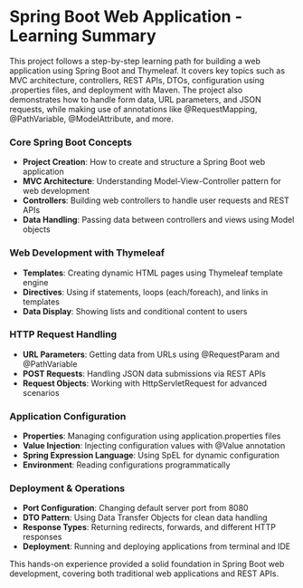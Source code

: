 # Spring Boot Web Application - Learning Summary

This project follows a step-by-step learning path for building a web application using Spring Boot and Thymeleaf. It covers key topics such as MVC architecture, controllers, REST APIs, DTOs, configuration using .properties files, and deployment with Maven. The project also demonstrates how to handle form data, URL parameters, and JSON requests, while making use of annotations like @RequestMapping, @PathVariable, @ModelAttribute, and more.


### Core Spring Boot Concepts
- **Project Creation**: How to create and structure a Spring Boot web application
- **MVC Architecture**: Understanding Model-View-Controller pattern for web development
- **Controllers**: Building web controllers to handle user requests and REST APIs
- **Data Handling**: Passing data between controllers and views using Model objects

### Web Development with Thymeleaf
- **Templates**: Creating dynamic HTML pages using Thymeleaf template engine
- **Directives**: Using if statements, loops (each/foreach), and links in templates
- **Data Display**: Showing lists and conditional content to users

### HTTP Request Handling
- **URL Parameters**: Getting data from URLs using @RequestParam and @PathVariable
- **POST Requests**: Handling JSON data submissions via REST APIs
- **Request Objects**: Working with HttpServletRequest for advanced scenarios

### Application Configuration
- **Properties**: Managing configuration using application.properties files
- **Value Injection**: Injecting configuration values with @Value annotation
- **Spring Expression Language**: Using SpEL for dynamic configuration
- **Environment**: Reading configurations programmatically

### Deployment & Operations
- **Port Configuration**: Changing default server port from 8080
- **DTO Pattern**: Using Data Transfer Objects for clean data handling
- **Response Types**: Returning redirects, forwards, and different HTTP responses
- **Deployment**: Running and deploying applications from terminal and IDE

This hands-on experience provided a solid foundation in Spring Boot web development, covering both traditional web applications and REST APIs.